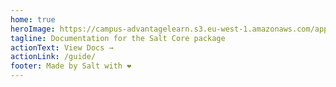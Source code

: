```yaml
---
home: true
heroImage: https://campus-advantagelearn.s3.eu-west-1.amazonaws.com/app_settings/app_icon.png
tagline: Documentation for the Salt Core package
actionText: View Docs →
actionLink: /guide/
footer: Made by Salt with ❤️
---
```


